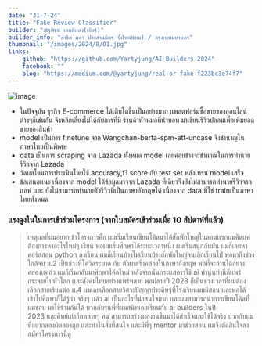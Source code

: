 ```yaml
---
date: "31-7-24"
title: "Fake Review Classifier"
builder: "ณัฐพัชน์ เอมสีเเดง(เยียร์)"
builder_info: "สาธิต มศว ประสานมิตร (ฝ่ายมัธยม) / กรุงเทพมหานคร"
thumbnail: "/images/2024/8/01.jpg"
links:
	github: "https://github.com/Yartyjung/AI-Builders-2024"
	facebook: ""
	blog: "https://medium.com/@yartyjung/real-or-fake-f223bc3e74f7"
---
```


![image](/images/2024/8/01.jpg)

- ในปัจจุบัน ธุรกิจ E-commerce ได้เติบโตขึ้นเป็นอย่างมาก เเพลตฟอร์มซื้อขายของออนไลน์ต่างๆก็เช่นกัน จึงหลีกเลี่ยงไม่ได้กับการที่มี ร้านค้าหัวหมอที่นำบอท มาเขียนรีวิวปลอมเพื่อเพิ่มยอดขายของสินค้า
- model เป็นการ finetune จาก Wangchan-berta-spm-att-uncase จึงชำนาญในภาษาไทยเป็นพิเศษ
- data เป็นการ scraping จาก Lazada ทั้งหมด model เลยค่อยข้างจะชำนาณในการทำนายรีวิวจาก Lazada
- วัดผลโดนการประเมินโดยใช้ accuracy,f1 score กับ test set หลังเทรน model เสร็จ
- ข้อเสนอเเนะ  เนื่องจาก model ได้ข้อมูลมาจาก Lazada ที่เดียวจึงยังไม่สามารถทำนายรีวิวจากเเอฟ เเละ ยังไม่สามารถทำนายตัวรีวิวที่เป็นภาษาอังกฤษได้ เนื่องจาก data ที่ใช่ trainเป็นภาษาไทยทั้งหมด

### แรงจูงในในการเข้าร่วมโครงการ (จากใบสมัครเข้าร่วมเมื่อ 10 สัปดาห์ที่แล้ว)

> เหตุผลที่ผมอยากเข้าโครงการคือ ผมเริ่มเรียนเขียนโค้ดมาได้สักพักใหญ่ในตอนเเรกผมคิดเเค่ต้องการหาอะไรใหม่ๆ เรียน พอผมเริ่มศึกษาได้ระยะเวลาหนึ่ง ผมเริ่มสนุกกับมัน ผมก็เลยหาคอร์สสอน python ลงเรียน ผมก็เรียนบ้างไม่เรียนบ้างสักพักใหญ่จนเลิกเรียนไป พอมาถึงช่วงใกล้จบ ม.2 เป็นช่วงที่โควิดระบาด กับ ตัวผมเริ่งคล่องในภาษาอังกฤษ พอที่จะอ่านได้อย่างคล่องเเคล่ว&nbsp;ผมก็เริ่มกลับมาศึกษาโค้ดใหม่ หลังจากนั้นกระเเสการใช้ ai ทำนู่นทำนี่ก็เเพร่กระจายไปทั่วโลก&nbsp;เเละสังคมไทยอย่างเเพร่หลาย พอปลายปี 2023 ก็เป็นช่วงเวลาที่ผมต้องเลือกสายเรียนต่อ ม.4 ผมเลยเลือกสายวิศวะปัญญาประดิษฐ์ที่โรงเรียนผมมีสอน&nbsp;เเละพอได้เข้าไปศึกษาก็ได้รู้ว่า จริงๆ&nbsp;เเล้ว&nbsp;ai เป็นอะไรที่น่าสนใจมาก&nbsp;เเละผมสามารถนำการเขียนโค้ดที่ผมชอบ มาใช้ร่วมกันได้ บวกกับรุ่นพี่ที่ผมสนิทเคยเรียนกับ ai builders ในปี 2023&nbsp;เเละศิทย์เก่าอีกหลายๆ คน สามารถสร้างผลงานขึ้นมาได้สำเร็จเเละใช้ได้จริง บวกกับผมที่อยากลองผิดลองถูก&nbsp;เเละทำในสิ่งที่สนใจ และมีพี่ๆ mentor มาช่วยสอน ผมจึงตัดสินใจลงสมัครโครงการนี้ดู
    